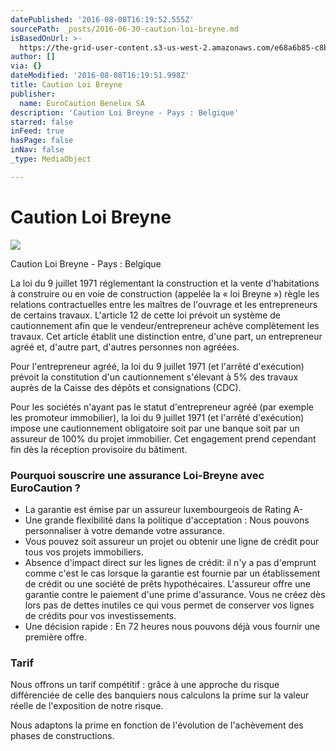 ```yaml
---
datePublished: '2016-08-08T16:19:52.555Z'
sourcePath: _posts/2016-06-30-caution-loi-breyne.md
isBasedOnUrl: >-
  https://the-grid-user-content.s3-us-west-2.amazonaws.com/e68a6b85-c8b8-416a-bc31-e1cc8951e04b.jpg
author: []
via: {}
dateModified: '2016-08-08T16:19:51.998Z'
title: Caution Loi Breyne
publisher:
  name: EuroCaution Benelux SA
description: 'Caution Loi Breyne - Pays : Belgique'
starred: false
inFeed: true
hasPage: false
inNav: false
_type: MediaObject

---
```

# Caution Loi Breyne
![](https://s3-us-west-2.amazonaws.com/the-grid-img/p/d0254604335fd4842ced078f854b32a9fc555f54.jpg)

Caution Loi Breyne - Pays : Belgique

La loi du 9 juillet 1971 réglementant la construction et la vente d'habitations à construire ou en voie de construction (appelée la « loi Breyne ») règle les relations contractuelles entre les maîtres de l'ouvrage et les entrepreneurs de certains travaux. L'article 12 de cette loi prévoit un système de cautionnement afin que le vendeur/entrepreneur achève complètement les travaux. Cet article établit une distinction entre, d'une part, un entrepreneur agréé et, d'autre part, d'autres personnes non agréées.

Pour l'entrepreneur agréé, la loi du 9 juillet 1971 (et l'arrêté d'exécution) prévoit la constitution d'un cautionnement s'élevant à 5% des travaux auprès de la Caisse des dépôts et consignations (CDC).

Pour les sociétés n'ayant pas le statut d'entrepreneur agréé (par exemple les promoteur immobilier), la loi du 9 juillet 1971 (et l'arrêté d'exécution) impose une cautionnement obligatoire soit par une banque soit par un assureur de 100% du projet immobilier. Cet engagement prend cependant fin dès la réception provisoire du bâtiment.

### **Pourquoi souscrire une assurance Loi-Breyne avec EuroCaution ?**

* La garantie est émise par un assureur luxembourgeois de Rating A-
* Une grande flexibilité dans la politique d'acceptation : Nous pouvons personnaliser à votre demande votre assurance.
* Vous pouvez soit assureur un projet ou obtenir une ligne de crédit pour tous vos projets immobiliers.
* Absence d'impact direct sur les lignes de crédit: il n'y a pas d'emprunt comme c'est le cas lorsque la garantie est fournie par un établissement de crédit ou une société de prêts hypothécaires. L'assureur offre une garantie contre le paiement d'une prime d'assurance. Vous ne créez dès lors pas de dettes inutiles ce qui vous permet de conserver vos lignes de crédits pour vos investissements.
* Une décision rapide : En 72 heures nous pouvons déjà vous fournir une première offre.

### **Tarif**

Nous offrons un tarif compétitif : grâce à une approche du risque différenciée de celle des banquiers nous calculons la prime sur la valeur réelle de l'exposition de notre risque.

Nous adaptons la prime en fonction de l'évolution de l'achèvement des phases de constructions.